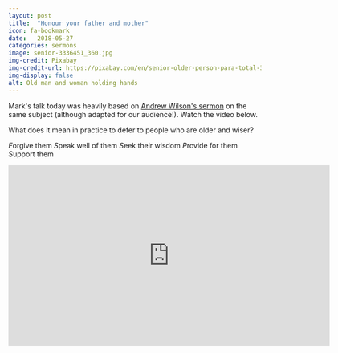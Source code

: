 ```yaml
---
layout: post
title:  "Honour your father and mother"
icon: fa-bookmark
date:   2018-05-27
categories: sermons
image: senior-3336451_360.jpg
img-credit: Pixabay
img-credit-url: https://pixabay.com/en/senior-older-person-para-total-3336451/
img-display: false
alt: Old man and woman holding hands
---
```

Mark's talk today was heavily based on <a href="http://kings.church/teaching/honor-your-father-and-mother/" target="_blank">Andrew Wilson's sermon</a> on the same subject (although adapted for our audience!). Watch the video below.

What does it mean in practice to defer to people who are older and wiser?

<em>F</em>orgive them
<em>S</em>peak well of them
<em>S</em>eek their wisdom
<em>P</em>rovide for them
<em>S</em>upport them

<iframe src="https://player.vimeo.com/video/259839113" width="640" height="360" frameborder="0" allowfullscreen></iframe>

